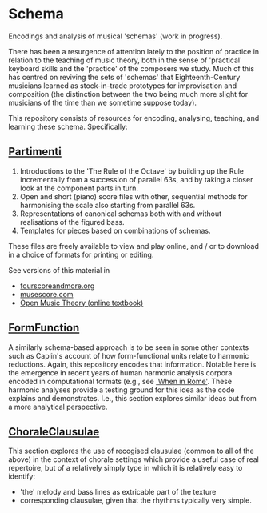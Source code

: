# Schema

Encodings and analysis of musical 'schemas' (work in progress).

There has been a resurgence of attention lately to the position of practice in relation to the teaching of music theory, both in the sense of 'practical' keyboard skills and the 'practice' of the composers we study.
Much of this has centred on reviving the sets of 'schemas' that Eighteenth-Century musicians learned as stock-in-trade prototypes for improvisation and composition (the distinction between the two being much more slight for musicians of the time than we sometime suppose today).

This repository consists of resources for encoding, analysing, teaching, and learning these schema.
Specifically:

## [Partimenti](./Partimenti)

1. Introductions to the 'The Rule of the Octave' by building up the Rule incrementally from a succession of parallel 63s, and by taking a closer look at the component parts in turn.
2. Open and short (piano) score files with other, sequential methods for harmonising the scale also starting from parallel 63s.
3. Representations of canonical schemas both with and without realisations of the figured bass.
4. Templates for pieces based on combinations of schemas.

These files are freely available to view and play online, and / or to download in a choice of formats for printing or editing.

See versions of this material in
- [fourscoreandmore.org](https://fourscoreandmore.org/partimenti/)
- [musescore.com](https://musescore.com/fourscoreandmore/sets/5098210)
- [Open Music Theory (online textbook)](https://viva.pressbooks.pub/openmusictheory/part/counterpoint/)

## [FormFunction](./FormFunction)

A similarly schema-based approach is to be seen in some other contexts such as 
Caplin's account of how form-functional units relate to harmonic reductions.
Again, this repository encodes that information.
Notable here is the emergence in recent years of human harmonic analysis corpora 
encoded in computational formats (e.g., see ['When in Rome'](https://github.com/MarkGotham/When-in-Rome).
These harmonic analyses provide a testing ground for this idea as the code explains and demonstrates.
I.e., this section explores similar ideas but from a more analytical perspective.

## [ChoraleClausulae](./ChoraleClausulae)

This section explores the use of recogised clausulae (common to all of the above) in the context of chorale settings which provide a useful case of real repertoire, but of a relatively simply type in which it is relatively easy to identify:
- 'the' melody and bass lines as extricable part of the texture
- corresponding clausulae, given that the rhythms typically very simple.

